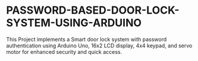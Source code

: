 # PASSWORD-BASED-DOOR-LOCK-SYSTEM-USING-ARDUINO
This Project implements a Smart door lock system with password authentication using Arduino Uno, 16x2 LCD display, 4x4 keypad, and servo motor for enhanced security and quick access.
